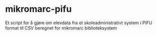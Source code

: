 # mikromarc-pifu
Et script for å gjøre om elevdata fra et skoleadministrativt system i PIFU format til CSV beregnet for mikromarc biblioteksystem
